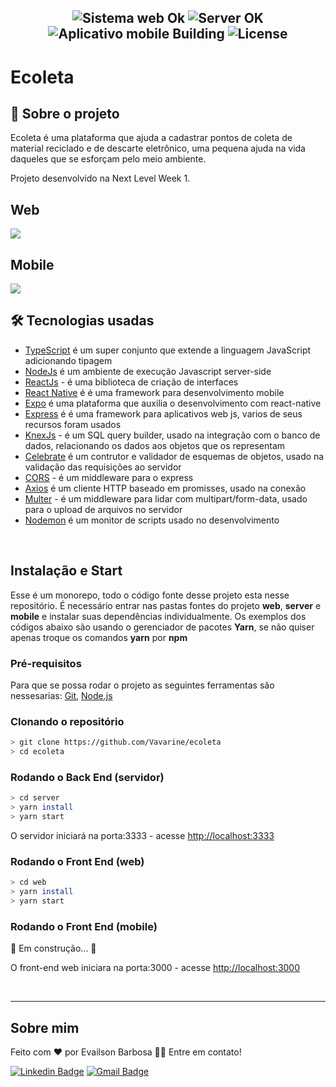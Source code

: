 <h2 align="center">
  <img src="https://img.shields.io/badge/web-ok-success?style=flat-square" alt="Sistema web Ok" />
  <img src="https://img.shields.io/badge/server-ok-success?style=flat-square" alt="Server OK" />
  <img src="https://img.shields.io/badge/app mobile-ok-success?style=flat-square" alt="Aplicativo mobile Building" />
  <img src="https://img.shields.io/badge/license-MIT-00b8d3?style=flat-square" alt="License" />
</h2>

# Ecoleta

## 🔎 Sobre o projeto
<p>Ecoleta é uma plataforma que ajuda a cadastrar pontos de coleta de material reciclado e de descarte eletrônico, uma pequena ajuda na vida daqueles que se esforçam pelo meio ambiente.</p>

<p>Projeto desenvolvido na Next Level Week 1.</p>

## Web
<p>
  <img src='https://uploaddeimagens.com.br/images/002/724/251/full/web.png?1592944117'>
</P>

## Mobile
<p>
  <img src='https://uploaddeimagens.com.br/images/002/724/283/original/mobile.png?1592944704'>
</p>

## 🛠 Tecnologias usadas

- [TypeScript](https://www.typescriptlang.org) é um super conjunto que extende a linguagem JavaScript adicionando tipagem
- [NodeJs](https://nodejs.org/en/) é um ambiente de execução Javascript server-side
- [ReactJs](https://reactjs.org) - é uma biblioteca de criação de interfaces
- [React Native](https://reactnative.dev) é é uma framework para desenvolvimento mobile
- [Expo](https://expo.io)  é uma plataforma que auxilia o desenvolvimento com react-native
- [Express](https://expressjs.com/) é é uma framework para aplicativos web js, varios de seus recursos foram usados
- [KnexJs](http://knexjs.org) - é um SQL query builder, usado na integração com o banco de dados, relacionando os dados aos objetos que os representam 
- [Celebrate](https://github.com/arb/celebrate) é um contrutor e validador de esquemas de objetos, usado na validação das requisições ao servidor
- [CORS](https://www.npmjs.com/package/cors) - é um middleware para o express
- [Axios](https://github.com/axios/axios) é um cliente HTTP baseado em promisses, usado na conexão 
- [Multer](https://www.npmjs.com/package/multer) - é um middleware para lidar com multipart/form-data, usado para o upload de arquivos no servidor
- [Nodemon](https://nodemon.io/) é um monitor de scripts usado no desenvolvimento

<p>&nbsp;</p>

## Instalação e Start
Esse é um monorepo, todo o código fonte desse projeto esta nesse repositório. É necessário entrar nas pastas fontes do projeto **web**, **server** e **mobile** e instalar suas dependências individualmente. Os exemplos dos códigos abaixo são usando o gerenciador de pacotes **Yarn**, se não quiser apenas troque os comandos **yarn** por **npm** 

### Pré-requisitos
Para que se possa rodar o projeto as seguintes ferramentas são nessesarias:
[Git](https://git-scm.com), [Node.js](https://nodejs.org/en/)

### Clonando o repositório

```bash
> git clone https://github.com/Vavarine/ecoleta
> cd ecoleta
```

### Rodando o Back End (servidor)

```bash
> cd server
> yarn install
> yarn start
```

O servidor iniciará na porta:3333 - acesse <http://localhost:3333> 

### Rodando o Front End (web)

```bash
> cd web
> yarn install
> yarn start
```

### Rodando o Front End (mobile)

🚧 Em construção... 🚧

O front-end web iniciara na porta:3000 - acesse <http://localhost:3000> 

<p>&nbsp;</p>

---

## Sobre mim

Feito com ❤️ por Evailson Barbosa 👋🏽 Entre em contato!

[![Linkedin Badge](https://img.shields.io/badge/-Evailson-blue?style=flat-square&logo=Linkedin&logoColor=white&link=https://www.linkedin.com/in/evailson-barbosa/)](https://www.linkedin.com/in/evailson-barbosa/) 
[![Gmail Badge](https://img.shields.io/badge/-evailson.m.barbosa@gmail.com-c14438?style=flat-square&logo=Gmail&logoColor=white&link=mailto:evailson.m.barbosa@gmail.com)](mailto:evailson.m.barbosa@gmail.com)

